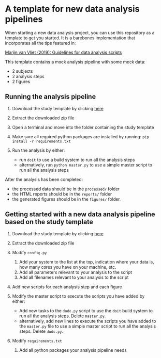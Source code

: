 # A template for new data analysis pipelines

When starting a new data analysis project, you can use this repository as a template to get you started.
It is a barebones implementation that incorporates all the tips featured in:

[Marijn van Vliet (2019): Guidelines for data analysis scripts](https://arxiv.org/abs/1904.06163)

This template contains a mock analysis pipeline with some mock data:
 * 2 subjects
 * 2 analysis steps
 * 2 figures

## Running the analysis pipeline
1. Download the study template by clicking [here](https://github.com/AaltoImagingLanguage/study_template/archive/master.zip)
1. Extract the downloaded zip file
1. Open a terminal and move into the folder containing the study template
1. Make sure all required python packages are installed by running: `pip install -r requirements.txt`

1. Run the analysis by either:
   * run `doit` to use a build system to run all the analysis steps
   * alternatively, run `python master.py` to use a simple master script to run all the analysis steps
  
After the analysis has been completed:
 * the processed data should be in the `processed/` folder
 * the HTML reports should be in the `reports/` folder
 * the generated figures should be in the `figures/` folder.

## Getting started with a new data analysis pipeline based on the study template
1. Download the study template by clicking [here](https://github.com/AaltoImagingLanguage/study_template/archive/master.zip)
1. Extract the downloaded zip file

1. Modify `config.py`
   1. Add your system to the list at the top, indication where your data is, how many cores you have on your machine, etc.
   1. Add all parameters relevant to your analysis to the script
   1. Add all filenames relevant to your analysis to the script

1. Add new scripts for each analysis step and each figure

1. Modify the master script to execute the scripts you have added by either:
   * Add new tasks to the `dodo.py` script to use the `doit` build system to run all the analysis steps. Delete `master.py`.
   * alternatively, add new lines to execute the scripts you have added to the `master.py` file to use a simple master script to run all the analysis steps. Delete `dodo.py`.

1. Modify `requirements.txt`
   1. Add all python packages your analysis pipeline needs

